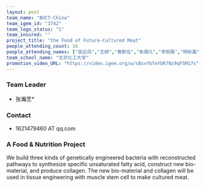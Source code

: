 ```yaml
---
layout: post
team_name: "BUCT-China"
team_igem_id: "3742"
team_logo_status: "1"
team_insured: ""
project_title: "the Food of Future-Cultured Meat"
people_attending_count: 16
people_attending_names: ["屈云凤","王婷","黄斯佳","朱翊凡","李雨蒴","杨昕晨","徐海川","杨洋","朱馨仪","杨斯潆","马昕毓","谢曦雯","吕文涛","张抒雨","张鑫伟","张炜亮"]
team_school_name: "北京化工大学"
promotion_video_URL: "https://video.igem.org/w/sBsvYbTeYbR7Nz9qF5M17s"
---
```



### Team Leader
* 张瀚艺*

### Contact
* 1621479460 AT qq.com

### A Food &amp; Nutrition Project

We build three kinds of genetically engineered bacteria with reconstructed pathways to synthesize specific unsaturated fatty acid, construct new bio-material, and produce collagen. The new bio-material and collagen will be used in tissue engineering with muscle stem cell to make cultured meat.
